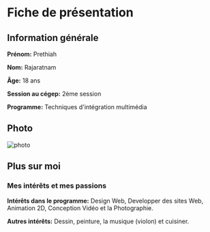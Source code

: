# Fiche de présentation 

## Information générale 

**Prénom:** Prethiah

**Nom:** Rajaratnam

**Âge:** 18 ans

**Session au cégep:** 2ème session

**Programme:** Techniques d'intégration multimédia

## Photo 

![photo](https://user-images.githubusercontent.com/112189908/214974564-dd5b155e-2461-41c8-85fe-3f74b310d473.jpg)

## Plus sur moi ##

### Mes intérêts et mes passions 

**Intérêts dans le programme:** Design Web, Developper des sites Web, Animation 2D, Conception Vidéo et la Photographie.

**Autres intérêts:** Dessin, peinture, la musique (violon) et cuisiner.
